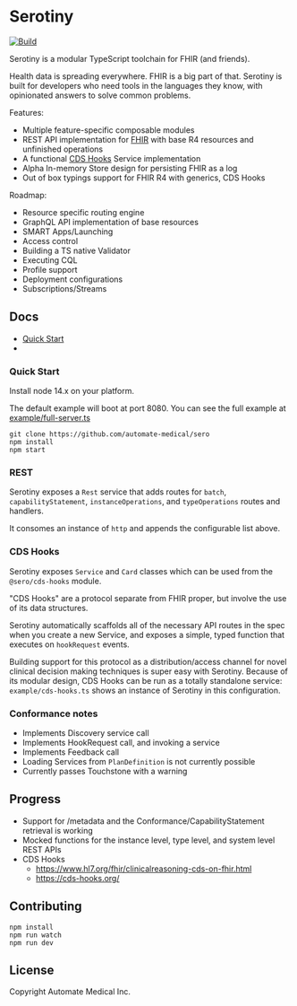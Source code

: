 # Serotiny

[![Build](https://github.com/Automate-Medical/sero/actions/workflows/build.yaml/badge.svg)](https://github.com/Automate-Medical/sero/actions/workflows/build.yaml)

Serotiny is a modular TypeScript toolchain for FHIR (and friends).

Health data is spreading everywhere. FHIR is a big part of that. Serotiny is built for developers who need tools in the languages they know, with opinionated answers to solve common problems.

Features:
- Multiple feature-specific composable modules 
- REST API implementation for [FHIR](https://www.hl7.org/fhir/http.html) with base R4 resources and unfinished operations
- A functional [CDS Hooks](#cds-hooks) Service implementation
- Alpha In-memory Store design for persisting FHIR as a log
- Out of box typings support for FHIR R4 with generics, CDS Hooks 

Roadmap:
- Resource specific routing engine
- GraphQL API implementation of base resources
- SMART Apps/Launching
- Access control
- Building a TS native Validator
- Executing CQL 
- Profile support
- Deployment configurations
- Subscriptions/Streams

## Docs
* [Quick Start](#quick-start)
* 

### Quick Start

Install node 14.x on your platform.

The default example will boot at port 8080. You can see the full example at [example/full-server.ts](.example/full-server.ts)

```shell
git clone https://github.com/automate-medical/sero
npm install
npm start
```

### REST

Serotiny exposes a `Rest` service that adds routes for `batch`, `capabilityStatement`, `instanceOperations`, and `typeOperations` routes and handlers.

It consomes an instance of `http` and appends the configurable list above.

### CDS Hooks

Serotiny exposes `Service` and `Card` classes which can be used from the `@sero/cds-hooks` module.

"CDS Hooks" are a protocol separate from FHIR proper, but involve the use of its data structures.

Serotiny automatically scaffolds all of the necessary API routes in the spec when you create a new Service, and exposes a simple, typed function that executes on `hookRequest` events.

Building support for this protocol as a distribution/access channel for novel clinical decision making techniques is super easy with Serotiny. Because of its modular design, CDS Hooks can be run as a totally standalone service: `example/cds-hooks.ts` shows an instance of Serotiny in this configuration.

### Conformance notes
- Implements Discovery service call
- Implements HookRequest call, and invoking a service
- Implements Feedback call
- Loading Services from `PlanDefinition` is not currently possible
- Currently passes Touchstone with a warning

## Progress

- Support for /metadata and the Conformance/CapabilityStatement retrieval is working
- Mocked functions for the instance level, type level, and system level REST APIs
- CDS Hooks
  - https://www.hl7.org/fhir/clinicalreasoning-cds-on-fhir.html
  - https://cds-hooks.org/

## Contributing

```
npm install
npm run watch
npm run dev
```

## License

Copyright Automate Medical Inc.
